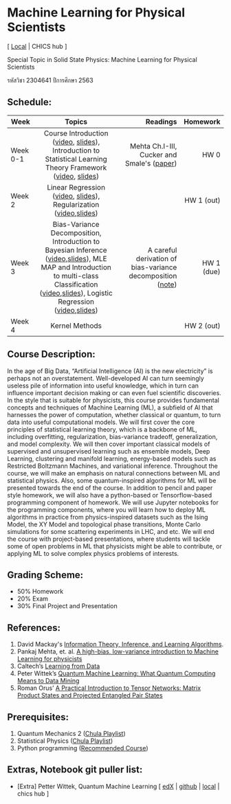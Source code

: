 # Machine Learning for Physical Scientists
[ [Local](http://localhost:8888/git-pull?repo=https%3A%2F%2Fgithub.com%2FTChotibut%2Fml-for-physical-scientists&urlpath=lab%2Fworkspaces%2Fauto-8%2Ftree%2Fml-for-physical-scientists%2FREADME.md&branch=main) | CHICS hub ]

Special Topic in Solid State Physics: Machine Learning for Physical Scientists

รหัสวิชา 2304641 ปีการศึกษา 2563

## Schedule:

| Week     |     Topics    |  Readings | Homework  |
|----------|:-------------:|------:|------:|
| Week 0-1 |  Course Introduction ([video](https://drive.google.com/file/d/1RAJHJoJSCfMkqmy3aJAucdJ_hIlxQ7Xa/view?usp=sharing), [slides](https://github.com/TChotibut/ml-for-physical-scientists/blob/main/Lecture%20Notes/Lecture_0_Course%20Introduction.pdf)), Introduction to Statistical Learning Theory Framework ([video](https://drive.google.com/file/d/1UfiHOuo-aLQF88yGWunhs-k2KnngXEKV/view?usp=sharing), [slides](https://github.com/TChotibut/ml-for-physical-scientists/blob/main/Lecture%20Notes/Lecture_1_IntroStatisticalLearning.pdf))  | Mehta Ch.I-III, Cucker and Smale's ([paper](https://github.com/TChotibut/ml-for-physical-scientists/blob/main/Reading%20Materials/Week1_Cucker_Smale_Mathematical%20Foundations%20of%20Learning.pdf))   | HW 0|
| Week 2 |   Linear Regression ([video](https://drive.google.com/file/d/10_tHnX0cVekjks3l5TyVzKdYoDFmG3Y9/view?usp=sharing), [slides](https://github.com/TChotibut/ml-for-physical-scientists/blob/main/Lecture%20Notes/Lecture_2_The%20Simplest%20Supervised%20Learning.pdf)), Regularization ([video](https://github.com/TChotibut/ml-for-physical-scientists/blob/main/Lecture%20Notes/Lecture_3_Regularization.pdf),[slides](https://github.com/TChotibut/ml-for-physical-scientists/blob/main/Lecture%20Notes/Lecture_3_Regularization.pdf))   |   | HW 1 (out) |
| Week 3 | Bias-Variance Decomposition, Introduction to Bayesian Inference ([video](https://drive.google.com/file/d/1E6LEiF13F3qPzeUbkZnEz3z7UbbN2v9w/view?usp=sharing),[slides](https://github.com/TChotibut/ml-for-physical-scientists/blob/main/Lecture%20Notes/Lecture_4_BiasVariance_IntroBayesian.pdf)), MLE MAP and Introduction to multi-class Classification ([video](https://github.com/TChotibut/ml-for-physical-scientists/blob/main/Lecture%20Notes/Lecture_5_ML_MAP_IntroSupervisedClassification.pdf),[slides](https://github.com/TChotibut/ml-for-physical-scientists/blob/main/Lecture%20Notes/Lecture_5_ML_MAP_IntroSupervisedClassification.pdf)), Logistic Regression ([video](https://drive.google.com/file/d/10iVyldJL1Cyz7Kp242APbvh7X7r2pi2L/view?usp=sharing),[slides](https://github.com/TChotibut/ml-for-physical-scientists/blob/main/Lecture%20Notes/Lecture_5_ML_MAP_IntroSupervisedClassification.pdf))  |  A careful derivation of bias-variance decomposition ([note](https://github.com/TChotibut/ml-for-physical-scientists/blob/main/Lecture%20Notes/SM_BiasVarianceDecomposition.pdf))  | HW 1 (due)|
| Week 4 | Kernel Methods | | HW 2 (out) |

## Course Description: 
In the age of Big Data, “Artificial Intelligence (AI) is the new electricity” is perhaps not an overstatement. Well-developed AI can turn seemingly useless pile of information into useful knowledge, which in turn can influence important decision making or can even fuel scientific discoveries. In the style that is suitable for physicists, this course provides fundamental concepts and techniques of Machine Learning (ML), a subfield of AI that harnesses the power of computation, whether classical or quantum, to turn data into useful computational models. We will first cover the core principles of statistical learning theory, which is a backbone of ML, including overfitting, regularization, bias-variance tradeoff, generalization, and model complexity. We will then cover important classical models of supervised and unsupervised learning such as ensemble models, Deep Learning, clustering and manifold learning, energy-based models such as Restricted Boltzmann Machines, and variational inference. Throughout the course, we will make an emphasis on natural connections between ML and statistical physics. Also, some quantum-inspired algorithms for ML will be presented towards the end of the course. In addition to pencil and paper style homework, we will also have a python-based or Tensorflow-based programming component of homework. We will use Jupyter notebooks for the programming components, where you will learn how to deploy ML algorithms in practice from physics-inspired datasets such as the Ising Model, the XY Model and topological phase transitions, Monte Carlo simulations for some scattering experiments in LHC, and etc.  We will end the course with project-based presentations, where students will tackle some of open problems in ML that physicists might be able to contribute, or applying ML to solve complex physics problems of interests. 

## Grading Scheme: 
* 50% Homework
* 20% Exam
* 30% Final Project and Presentation

## References: 

1.	David Mackay's [Information Theory, Inference, and Learning Algorithms](http://www.inference.eng.cam.ac.uk/mackay/itila/).
2.	Pankaj Mehta, et. al. [A high-bias, low-variance introduction to Machine Learning for physicists](https://www.sciencedirect.com/science/article/pii/S0370157319300766)
3.	Caltech’s [Learning from Data](https://work.caltech.edu/telecourse.html)
4.	Peter Wittek’s [Quantum Machine Learning: What Quantum Computing Means to Data Mining](https://www.sciencedirect.com/book/9780128009536/quantum-machine-learning)
5.	Roman Orus’ [A Practical Introduction to Tensor Networks: Matrix Product States and Projected Entangled Pair States](https://arxiv.org/pdf/1306.2164.pdf)

## Prerequisites:

1.	Quantum Mechanics 2 ([Chula Playlist](https://www.youtube.com/playlist?list=PL0XuSm2_1reOcN_tPDHlqbflzaRFEhoMC))
2.	Statistical Physics ([Chula Playlist](https://www.youtube.com/playlist?list=PL0XuSm2_1reOH2Zsr0gKNA1uRCJ290eco))
3.	Python programming ([Recommended Course](https://www.coursera.org/learn/python-crash-course))

## Extras, Notebook git puller list:
* [Extra] Petter Wittek, Quantum Machine Learning [ [edX](https://www.edx.org/course/quantum-machine-learning) | [github](https://github.com/qosf/qml-mooc) | [local](http://localhost:8888/git-pull?repo=https%3A%2F%2Fgithub.com%2Fqosf%2Fqml-mooc&urlpath=lab%2Fworkspaces%2Fauto-8%2Ftree%2Fqml-mooc%2FREADME.md&branch=master) | chics hub ]
